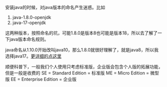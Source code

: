 安装java的时候，对java版本的命名产生迷惑。比如
1. java-1.8.0-openjdk
2. java-17-openjdk

这两种版本，按照命名的坑，可能1.8.0是版本8也可能是版本18，所以去了解了一下java版本命名规则。

java命名从1.10.0开始改叫java10，那么1.8.0就很好理解了，就是java8，所以我选择java17。[更详细的点这里](https://blog.51cto.com/u_11520563/2908723)

顺便科普下，一般我们个人使用只考虑标准版，企业版会包含个人版的拓展功能，但是一般是收费的
SE = Standard Edition = 标准版
ME = Micro Edition = 微型版
EE = Enterprise Edition = 企业版


